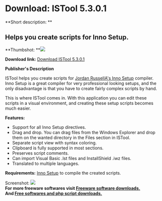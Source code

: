 # Download: ISTool 5.3.0.1

**Short description: **

## Helps you create scripts for Inno Setup.

  
**Thumbshot: **![](http://www.freewarefiles.com/screenshot/istools5_md.gif)   
  
**Download link:** [Download ISTool 5.3.0.1](http://freesoftwares.boysofts.com/ISTools_program_41170.html)  
  

**Publisher's Description**  
  

ISTool helps you create scripts for [Jordan RussellA's Inno
Setup](http://www.freewarefiles.com/Inno-Setup_program_13511.html) compiler.
Inno Setup is a great compiler for very professional looking setups, and the
only disadvantage is that you have to create fairly complex scripts by hand.

This is where ISTool comes in. With this application you can edit these
scripts in a visual environment, and creating these setup scripts becomes much
easier.

**Features:**

  * Support for all Inno Setup directives. 
  * Drag and drop. You can drag files from the Windows Explorer and drop them on the wanted directory in the Files section in ISTool. 
  * Separate script view with syntax coloring. 
  * Clipboard is fully supported in most sections. 
  * Preserves script comments. 
  * Can import Visual Basic .lst files and InstallShield .iwz files. 
  * Translated to multiple languages. 

**Requirements:** [Inno Setup](http://www.freewarefiles.com/Inno-Setup_program_13511.html) to compile the created scripts. 

  
  
Screenshot: ![](http://www.freewarefiles.com/screenshot/istools5.gif)  
**For more freeware softwares visit [Freeware software downloads.](http://freesoftwares.boysofts.com/)**   
**And [Free softwares and php script downloads.](http://www.boysofts.com/)**

